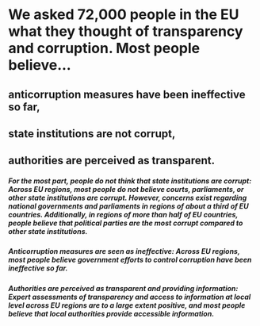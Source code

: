 # We asked 72,000 people in the EU what they thought of transparency and corruption. Most people believe...

## anticorruption measures have been ineffective so far,

## state institutions are not corrupt,

## authorities are perceived as transparent.

##### **For the most part, people do not think that state institutions are corrupt**: Across EU regions, most people do not believe courts, parliaments, or other state institutions are corrupt. However, concerns exist regarding national governments and parliaments in regions of about a third of EU countries. Additionally, in regions of more than half of EU countries, people believe that political parties are the most corrupt compared to other state institutions.

##### **Anticorruption measures are seen as ineffective**: Across EU regions, most people believe government efforts to control corruption have been ineffective so far.

##### **Authorities are perceived as transparent and providing information**: Expert assessments of transparency and access to information at local level across EU regions are to a large extent positive, and most people believe that local authorities provide accessible information.
